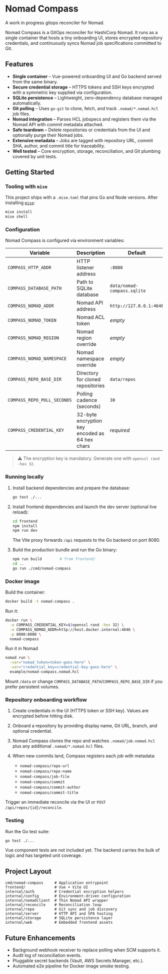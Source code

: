 # Nomad Compass

A work in progress gitops reconciler for Nomad.

Nomad Compass is a GitOps reconciler for HashiCorp Nomad. It runs as a single container that hosts a tiny onboarding UI, stores encrypted repository credentials, and continuously syncs Nomad job specifications committed to Git.

## Features

- **Single container** – Vue-powered onboarding UI and Go backend served from the same binary.
- **Secure credential storage** – HTTPS tokens and SSH keys encrypted with a symmetric key supplied via configuration.
- **SQLite persistence** – Lightweight, zero-dependency database managed automatically.
- **Git polling** – Uses `go-git` to clone, fetch, and track `.nomad/*.nomad.hcl` job files.
- **Nomad integration** – Parses HCL jobspecs and registers them via the Nomad API with commit metadata attached.
- **Safe teardown** – Delete repositories or credentials from the UI and optionally purge their Nomad jobs.
- **Extensive metadata** – Jobs are tagged with repository URL, commit SHA, author, and commit title for traceability.
- **Well tested** – Core encryption, storage, reconciliation, and Git plumbing covered by unit tests.

## Getting Started

### Tooling with `mise`

This project ships with a `.mise.toml` that pins Go and Node versions. After installing [`mise`](https://mise.jdx.dev/):

```bash
mise install
mise shell
```

### Configuration

Nomad Compass is configured via environment variables:

| Variable | Description | Default |
| --- | --- | --- |
| `COMPASS_HTTP_ADDR` | HTTP listener address | `:8080` |
| `COMPASS_DATABASE_PATH` | Path to SQLite database | `data/nomad-compass.sqlite` |
| `COMPASS_NOMAD_ADDR` | Nomad API address | `http://127.0.0.1:4646` |
| `COMPASS_NOMAD_TOKEN` | Nomad ACL token | _empty_ |
| `COMPASS_NOMAD_REGION` | Nomad region override | _empty_ |
| `COMPASS_NOMAD_NAMESPACE` | Nomad namespace override | _empty_ |
| `COMPASS_REPO_BASE_DIR` | Directory for cloned repositories | `data/repos` |
| `COMPASS_REPO_POLL_SECONDS` | Polling cadence (seconds) | `30` |
| `COMPASS_CREDENTIAL_KEY` | 32-byte encryption key encoded as 64 hex chars | _required_ |

> ⚠️ The encryption key is mandatory. Generate one with `openssl rand -hex 32`.

### Running locally

1. Install backend dependencies and prepare the database:

    ```bash
    go test ./...
    ```

2. Install frontend dependencies and launch the dev server (optional live reload):

    ```bash
    cd frontend
    npm install
    npm run dev
    ```

   The Vite proxy forwards `/api` requests to the Go backend on port 8080.

3. Build the production bundle and run the Go binary:

    ```bash
    npm run build        # from frontend/
    cd ..
    go run ./cmd/nomad-compass
    ```

### Docker image

Build the container:

```bash
docker build -t nomad-compass .
```

Run it:

```bash
docker run \
  -e COMPASS_CREDENTIAL_KEY=$(openssl rand -hex 32) \
  -e COMPASS_NOMAD_ADDR=http://host.docker.internal:4646 \
  -p 8080:8080 \
  nomad-compass
```

Run it in Nomad

```bash
nomad run \
  -var="nomad_token=token-goes-here" \
  -var="credential_key=credential-key-goes-here" \
  example/nomad-compass.nomad.hcl
```

Mount `/data` or change `COMPASS_DATABASE_PATH`/`COMPASS_REPO_BASE_DIR` if you prefer persistent volumes.

### Repository onboarding workflow

1. Create credentials in the UI (HTTPS token or SSH key). Values are encrypted before hitting disk.
2. Onboard a repository by providing display name, Git URL, branch, and optional credential.
3. Nomad Compass clones the repo and watches `.nomad/job.nomad.hcl` plus any additional `.nomad/*.nomad.hcl` files.
4. When new commits land, Compass registers each job with metadata:

   - `nomad-compass/repo-url`
   - `nomad-compass/repo-name`
   - `nomad-compass/job-file`
   - `nomad-compass/commit`
   - `nomad-compass/commit-author`
   - `nomad-compass/commit-title`

Trigger an immediate reconcile via the UI or `POST /api/repos/{id}/reconcile`.

### Testing

Run the Go test suite:

```bash
go test ./...
```

Vue component tests are not included yet. The backend carries the bulk of logic and has targeted unit coverage.

## Project Layout

```
cmd/nomad-compass     # Application entrypoint
frontend/             # Vue + Vite UI
internal/auth         # Credential encryption helpers
internal/config       # Environment-driven configuration
internal/nomadclient  # Thin Nomad API wrapper
internal/reconcile    # Reconciliation loop
internal/repo         # Git sync and job discovery
internal/server       # HTTP API and SPA hosting
internal/storage      # SQLite persistence layer
internal/web          # Embedded frontend assets
```

## Future Enhancements

- Background webhook receiver to replace polling when SCM supports it.
- Audit log of reconciliation events.
- Pluggable secret backends (Vault, AWS Secrets Manager, etc.).
- Automated e2e pipeline for Docker image smoke testing.
